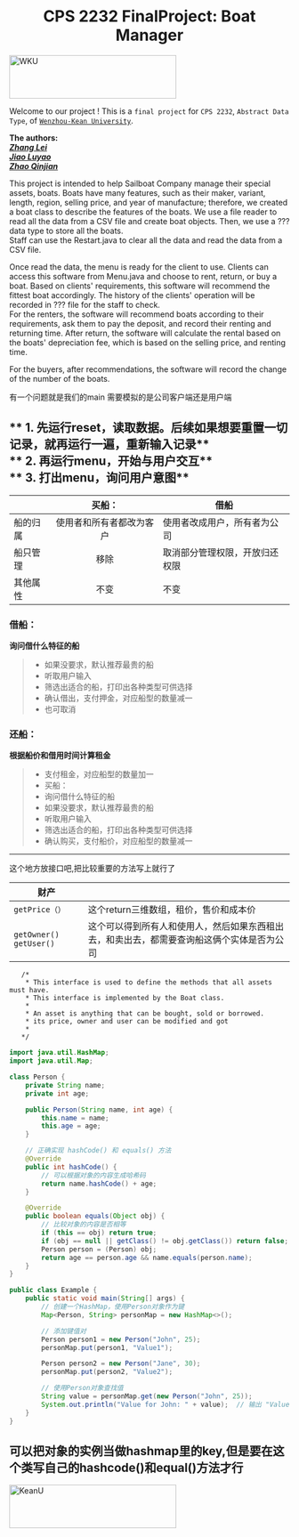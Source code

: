 
<h1 align="center"> CPS 2232 FinalProject: Boat Manager</h1>  
<p align="left"> <a href="https://www.wku.edu.cn/en/" target="_blank" rel="noreferrer"> <img src="https://wku.edu.cn/wp-content/uploads/2016/02/logo_en.png" alt="WKU" width="300" height="78"/> </a> 

Welcome to our project !  This is a `final project` for `CPS 2232`, `Abstract Data Type`, of [`Wenzhou-Kean University`][wku].       
       
**The authors:**   
[***Zhang Lei***][ZL]   
[***Jiao Luyao***][JY]   
[***Zhao Qinjian***][ZJ]

This project is intended to help Sailboat Company manage their special assets, boats. Boats have many features, such as their maker, variant, length, region, selling price, and year of manufacture; therefore, we created a boat class to describe the features of the boats. We use a file reader to read all the data from a CSV file and create boat objects. Then, we use a ??? data type to store all the boats.   
Staff can use the Restart.java to clear all the data and read the data from a CSV file.   

Once read the data, the menu is ready for the client to use. Clients can access this software from Menu.java and choose to rent, return, or buy a boat. Based on clients' requirements, this software will recommend the fittest boat accordingly. The history of the clients' operation will be recorded in ??? file for the staff to check.   
For the renters, the software will recommend boats according to their requirements, ask them to pay the deposit, and record their renting and returning time. After return, the software will calculate the rental based on the boats' depreciation fee, which is based on the selling price, and renting time.

For the buyers, after recommendations, the software will record the change of the number of the boats.  

有一个问题就是我们的main 需要模拟的是公司客户端还是用户端  
 

** 1. 先运行reset，读取数据。后续如果想要重置一切记录，就再运行一遍，重新输入记录**  
** 2. 再运行menu，开始与用户交互**  
** 3. 打出menu，询问用户意图**
---
|          |  买船：    |借船   |
|:----------|:-----------:|-------|
|  船的归属 |   使用者和所有者都改为客户    | 使用者改成用户，所有者为公司
|  船只管理        |    移除     |  取消部分管理权限，开放归还权限
|   其他属性        |     不变     |  不变
       

### 借船：
**询问借什么特征的船** 
>- 如果没要求，默认推荐最贵的船
>- 听取用户输入 
>- 筛选出适合的船，打印出各种类型可供选择 
>- 确认借出，支付押金，对应船型的数量减一  
>- 也可取消   

### 还船：
**根据船价和借用时间计算租金**
>- 支付租金，对应船型的数量加一
>- 买船：
>- 询问借什么特征的船
>- 如果没要求，默认推荐最贵的船
>- 听取用户输入
>- 筛选出适合的船，打印出各种类型可供选择
>- 确认购买，支付船价，对应船型的数量减一

----
这个地方放接口吧,把比较重要的方法写上就行了

|财产|   |
|----|---
|  `getPrice（）`  |这个return三维数组，租价，售价和成本价
|`getOwner()` `getUser()`|这个可以得到所有人和使用人，然后如果东西租出去，和卖出去，都需要查询船这俩个实体是否为公司

       /*
        * This interface is used to define the methods that all assets must have.
        * This interface is implemented by the Boat class.
        *
        * An asset is anything that can be bought, sold or borrowed.
        * its price, owner and user can be modified and got
        *
       */

```java
import java.util.HashMap;
import java.util.Map;

class Person {
    private String name;
    private int age;

    public Person(String name, int age) {
        this.name = name;
        this.age = age;
    }

    // 正确实现 hashCode() 和 equals() 方法
    @Override
    public int hashCode() {
        // 可以根据对象的内容生成哈希码
        return name.hashCode() + age;
    }

    @Override
    public boolean equals(Object obj) {
        // 比较对象的内容是否相等
        if (this == obj) return true;
        if (obj == null || getClass() != obj.getClass()) return false;
        Person person = (Person) obj;
        return age == person.age && name.equals(person.name);
    }
}

public class Example {
    public static void main(String[] args) {
        // 创建一个HashMap，使用Person对象作为键
        Map<Person, String> personMap = new HashMap<>();

        // 添加键值对
        Person person1 = new Person("John", 25);
        personMap.put(person1, "Value1");

        Person person2 = new Person("Jane", 30);
        personMap.put(person2, "Value2");

        // 使用Person对象查找值
        String value = personMap.get(new Person("John", 25));
        System.out.println("Value for John: " + value);  // 输出 "Value1"
    }
}
```

可以把对象的实例当做hashmap里的key,但是要在这个类写自己的hashcode()和equal()方法才行
---

<p align="left"> <a href="https://www.kean.edu/" target="_blank" rel="noreferrer"> <img src="https://www.kean.edu/themes/custom/kean/logo.svg" alt="KeanU" width="300" height="78"/> </a> 

[ZL]: https://github.com/Lareina2441
[JY]: https://github.com/GemmaJiao
[ZJ]: https://github.com/AlbertZhaoCA
[wku]: https://www.wku.edu.cn/en/

